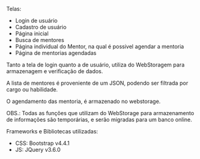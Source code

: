 Telas:
 - Login de usuário
 - Cadastro de usuário
 - Página inicial
 - Busca de mentores
 - Página individual do Mentor, na qual é possivel agendar a mentoria
 - Página de mentorias agendadas

Tanto a tela de login quanto a de usuário, utiliza do WebStoragem para armazenagem e verificação de dados.

A lista de mentores é proveniente de um JSON, podendo ser filtrada por cargo ou habilidade.

O agendamento das mentoria, é armazenado no webstorage.

OBS.: Todas as funções que utilizam do WebStorage para armazenamento de informações são temporárias, e serão migradas para um banco online.

Frameworks e Bibliotecas utilizadas:
- CSS: Bootstrap v4.4.1
- JS: JQuery v3.6.0
